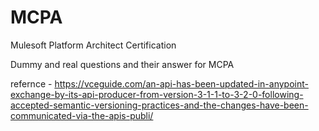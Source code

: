 # MCPA
Mulesoft Platform Architect Certification


Dummy and real questions and their answer for MCPA


refernce - https://vceguide.com/an-api-has-been-updated-in-anypoint-exchange-by-its-api-producer-from-version-3-1-1-to-3-2-0-following-accepted-semantic-versioning-practices-and-the-changes-have-been-communicated-via-the-apis-publi/
